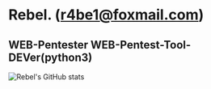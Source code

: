 # Rebel. (r4be1@foxmail.com)
## WEB-Pentester    WEB-Pentest-Tool-DEVer(python3)

![Rebel's GitHub stats](https://github-readme-stats.vercel.app/api?username=R4be1&show_icons=true&theme=radical) 
